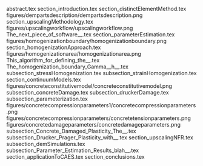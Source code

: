 abstract.tex
section_introduction.tex
section_distinctElementMethod.tex
figures/dempartsdescription/dempartsdescription.png
section_upscalingMethodology.tex
figures/upscalingworkflow/upscalingworkflow.png
The_next_piece_of_software__.tex
section_parameterEstimation.tex
figures/homogenizationboundary/homogenizationboundary.png
section_homogenizationApproach.tex
figures/homogenizationarea/homogenizationarea.png
This_algorithm_for_defining_the__.tex
The_homogenization_boundary_Gamma__h__.tex
subsection_stressHomogenization.tex
subsection_strainHomogenization.tex
section_continuumModels.tex
figures/concreteconstitutivemodel/concreteconstitutivemodel.png
subsection_concreteDamage.tex
subsection_druckerDamage.tex
subsection_parameterization.tex
figures/concretecompressionparameters1/concretecompressionparameters.png
figures/concretecompressionparameters/concretetensionparameters.png
figures/concretedamageparameters/concretedamageparameters.png
subsection_Concrete_Damaged_Plasticity_The__.tex
subsection_Drucker_Prager_Plasticity_with__.tex
section_upscalingNFR.tex
subsection_demSimulations.tex
subsection_Parameter_Estimation_Results_blah__.tex
section_applicationToCAES.tex
section_conclusions.tex